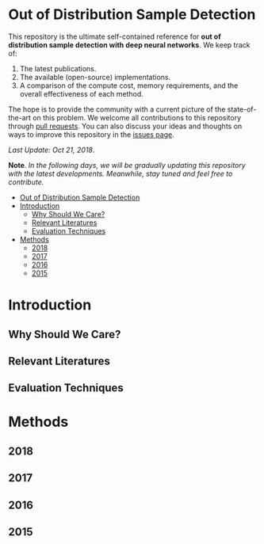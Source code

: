 # Out of Distribution Sample Detection
This repository is the ultimate self-contained reference for **out of distribution sample detection with deep neural networks**. We keep track of:

1. The latest publications.
2. The available (open-source) implementations.
3. A comparison of the compute cost, memory requirements, and the overall effectiveness of each method.

The hope is to provide the community with a current picture of the state-of-the-art on this problem. We welcome all contributions to this repository through [pull requests](pulls). You can also discuss your ideas and thoughts on ways to improve this repository in the [issues page](/issues).

*Last Update: Oct 21, 2018*.

**Note**. 
*In the following days, we will be gradually updating this repository with the latest developments. Meanwhile, stay tuned and feel free to contribute.*


- [Out of Distribution Sample Detection](#out-of-distribution-sample-detection)
- [Introduction](#introduction)
    - [Why Should We Care?](#why-should-we-care)
    - [Relevant Literatures](#relevant-literatures)
    - [Evaluation Techniques](#evaluation-techniques)
- [Methods](#methods)
    - [2018](#2018)
    - [2017](#2017)
    - [2016](#2016)
    - [2015](#2015)


# Introduction
## Why Should We Care?
## Relevant Literatures
## Evaluation Techniques

# Methods
## 2018
## 2017
## 2016
## 2015
